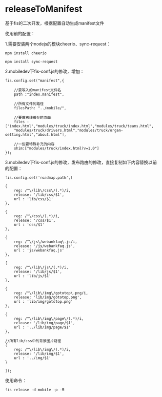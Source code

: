 # releaseToManifest
基于fis的二次开发，根据配置自动生成manifest文件

使用前的配置：

1.需要安装两个nodejs的模块cheerio、sync-request：

	npm install cheerio

	npm install sync-request
   

2.mobiledev下fis-conf.js的修改，增加：

    fis.config.set("manifest",{

		//要写入的manifest文件名
	    path :"index.manifest",  

	    //所有文件的路径
	    filesPath: "../mobile/", 

	    //要做离线缓存的页面
	    files :["index.html","modules/truck/index.html","modules/truck/teams.html",
	    "modules/truck/drivers.html","modules/truck/organ-setting.html","about.html"],

	    //一些要特殊补充的内容
	    shim:["modules/truck/index.html?v=1.0"]
	});

3.mobiledev下fis-conf.js的修改，发布路由的修改，直接复制如下内容替换以前的配置：

	fis.config.set('roadmap.path',[

    {
        reg: /^\/lib\/css\/(.*)/i,
        release: '/lib/css/$1',
        url : 'lib/css/$1'
    },

    {
        reg: /^\/css\/(.*)/i,
        release: '/css/$1',
        url : 'css/$1'
    },

    {
        reg: /^\/js\/webankfaq\.js/i,
        release: '/js/webankfaq.js',
        url : 'js/webankfaq.js'
    },

    {
        reg: /^\/lib\/js\/(.*)/i,
        release: '/lib/js/$1',
        url : 'lib/js/$1'
    },

    {
        reg: /^\/lib\/img\/gototop\.png/i,
        release: 'lib/img/gototop.png',
        url : 'lib/img/gototop.png'
    },

    {
        reg: /^\/lib\/img\/page\/(.*)/i,
        release: '/lib/img/page/$1',
        url : '../lib/img/page/$1'
    },

    //所有lib/css中的背景图片路径
    {
        reg: /^\/lib\/img\/(.*)/i,
        release: '/lib/img/$1',
        url : '../img/$1'
    }

	]);
	
使用命令：

	fis release -d mobile -p -M 